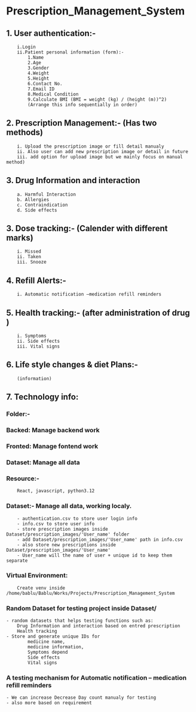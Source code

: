 # Prescription_Management_System

## 1. User authentication:-
```
	i.Login
	ii.Patient personal information (form):-
		1.Name
		2.Age
		3.Gender
		4.Weight
		5.Height
		6.Contact No.
		7.Email ID
		8.Medical Condition
		9.Calculate BMI (BMI = weight (kg) / (height (m))^2)
		(Arrange this info sequentially in order)
```

## 2. Prescription Management:- (Has two methods)
```
	i. Upload the prescription image or fill detail manualy
	ii. Also user can add new prescription image or detail in future
	iii. add option for upload image but we mainly focus on manual method)
```

## 3. Drug Information and interaction
```
	a. Harmful Interaction 
	b. Allergies 
	c. Contraindication 
	d. Side effects 
```
	
## 3. Dose tracking:- (Calender with different marks) 
```
	i. Missed
	ii. Taken 
	iii. Snooze
```
	
## 4. Refill Alerts:-
```
	i. Automatic notification –medication refill reminders 
```
	
## 5. Health tracking:- (after administration of drug )
```
	i. Symptoms
	ii. Side effects 
	iii. Vital signs 
```
	
## 6. Life style changes & diet Plans:-
```
	(information)
```

## 7. Technology info:
### Folder:-

###     Backed: Manage backend work
###     Fronted: Manage fontend work
###     Dataset: Manage all data

### Resource:-
```
	React, javascript, python3.12
```

### Dataset:- Manage all data, working localy.
```
	- authentication.csv to store user login info
	- info.csv to store user info
	- store prescription images inside Dataset/prescription_images/'User_name' folder
	- add Dataset/prescription_images/'User_name' path in info.csv
	- also store new prescriptions inside Dataset/prescription_images/'User_name'
	- User_name will the name of user + unique id to keep them separate
```

### Virtual Environment: 
```
	Create venv inside /home/bablu/Bablu/Works/Projects/Prescription_Management_System
```


### Random Dataset for testing project inside Dataset/
```
- random datasets that helps testing functions such as:
	Drug Information and interaction based on entred prescription
	Health tracking
- Store and generate unique IDs for
		medicine name, 
		medicine information, 
		Symptoms depend 
		Side effects 
		Vital signs
```

### A testing mechanism for Automatic notification – medication refill reminders 
```
- We can increase Decrease Day count manualy for testing
- also more based on requirement
```